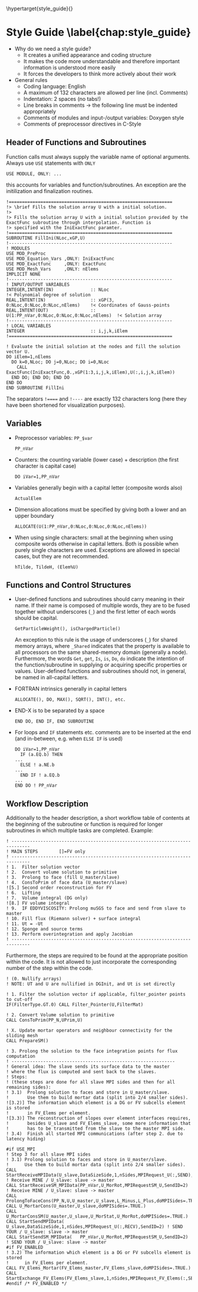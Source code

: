 \hypertarget{style_guide}{}

# Style Guide \label{chap:style_guide}

* Why do we need a style guide?
    * It creates a unified appearance and coding structure
    * It makes the code more understandable and therefore important information is understood more
        easily
    * It forces the developers to think more actively about their work
* General rules
    * Coding language: English
    * A maximum of 132 characters are allowed per line (incl. Comments)
    * Indentation: 2 spaces (no tabs!)
    * Line breaks in comments -> the following line must be indented appropriately
    * Comments of modules and input-/output variables: Doxygen style
    * Comments of preprocessor directives in C-Style

## Header of Functions and Subroutines

Function calls must always supply the variable name of optional arguments. Always use `USE` statements with `ONLY`

    USE MODULE, ONLY: ...
    
this accounts for variables and function/subroutines. An exception are the initilization and finalization routines.

    !==============================================================
    !> \brief Fills the solution array U with a initial solution.
    !>
    !> Fills the solution array U with a initial solution provided by the ExactFunc subroutine through interpolation. Function is
    !> specified with the IniExactFunc paramter.
    !==============================================================
    SUBROUTINE FillIni(NLoc,xGP,U)
    !--------------------------------------------------------------
    ! MODULES
    USE MOD_PreProc
    USE MOD_Equation_Vars ,ONLY: IniExactFunc
    USE MOD_Exactfunc     ,ONLY: ExactFunc
    USE MOD_Mesh_Vars     ,ONLY: nElems
    IMPLICIT NONE
    !--------------------------------------------------------------
    ! INPUT/OUTPUT VARIABLES
    INTEGER,INTENT(IN)              :: NLoc                                      !< Polynomial degree of solution 
    REAL,INTENT(IN)                 :: xGP(3,    0:NLoc,0:NLoc,0:NLoc,nElems)    !< Coordinates of Gauss-points
    REAL,INTENT(OUT)                :: U(1:PP_nVar,0:NLoc,0:NLoc,0:NLoc,nElems)  !< Solution array
    !--------------------------------------------------------------
    ! LOCAL VARIABLES
    INTEGER                         :: i,j,k,iElem
    !==============================================================
    
    ! Evaluate the initial solution at the nodes and fill the solution vector U. 
    DO iElem=1,nElems
      DO k=0,NLoc; DO j=0,NLoc; DO i=0,NLoc
        CALL ExactFunc(IniExactFunc,0.,xGP(1:3,i,j,k,iElem),U(:,i,j,k,iElem))
      END DO; END DO; END DO
    END DO
    END SUBROUTINE FillIni

The separators `!====` and `!----` are exactly 132 characters long (here they have been shortened for visualization purposes).

## Variables

* Preprocessor variables: `PP_$var`
    ```
    PP_nVar
    ```

* Counters: the counting variable (lower case) + description (the first character is capital case)
    ```
    DO iVar=1,PP_nVar
    ```

* Variables generally begin with a capital letter (composite words also)
    ```
    ActualElem
    ```

* Dimension allocations must be specified by giving both a lower and an upper boundary
    ```
    ALLOCATE(U(1:PP_nVar,0:NLoc,0:NLoc,0:NLoc,nElems))
    ```

* When using single characters: small at the beginning when using composite words otherwise in
  capital letters. Both is possible when purely single characters are used. Exceptions are allowed in
  special cases, but they are not recommended.
    ```
    hTilde, TildeH, (Elem%U)
    ```

## Functions and Control Structures
* User-defined functions and subroutines should carry meaning in their name. If their name is
    composed of multiple words, they are to be fused together without underscores (`_`) and the
    first letter of each words should be capital.
    ```
    GetParticleWeight(), isChargedParticle()
    ```
    An exception to this rule is the usage of underscores (`_`) for shared memory arrays, where
    `_Shared` indicates that the property is available to all processors on the same shared-memory
    domain (generally a node).
    Furthermore, the words `Get`, `get`, `Is`, `is`, `Do`, `do` indicate the intention of the
    function/subroutine in supplying or acquiring specific properties or values.
    User-defined functions and subroutines should not, in general, be named in all-capital letters.
* FORTRAN intrinsics generally in capital letters
    ```
    ALLOCATE(), DO, MAX(), SQRT(), INT(), etc.
    ```
* END-X is to be separated by a space
    ```
    END DO, END IF, END SUBROUTINE
    ```
* For loops and `IF` statements etc. comments are to be inserted at the end (and in-between, e.g. when
`ELSE IF` is used)

    ```
    DO iVar=1,PP_nVar
      IF (a.EQ.b) THEN
    ...
      ELSE ! a.NE.b
    ...
      END IF ! a.EQ.b
    ...
    END DO ! PP_nVar
    ```

## Workflow Description
Additionally to the header description, a short workflow table of contents at the beginning of the
subroutine or function  is required for longer subroutines in which multiple tasks are completed.
Example:

    ! -----------------------------------------------------------------------------
    ! MAIN STEPS        []=FV only
    ! -----------------------------------------------------------------------------
    ! 1.  Filter solution vector
    ! 2.  Convert volume solution to primitive
    ! 3.  Prolong to face (fill U_master/slave)
    ! 4.  ConsToPrim of face data (U_master/slave)
    ![5.] Second order reconstruction for FV
    ! 6.  Lifting
    ! 7.  Volume integral (DG only)
    ![8.] FV volume integral
    ! 9.  IF EDDYVISCOSITY: Prolong muSGS to face and send from slave to master
    ! 10. Fill flux (Riemann solver) + surface integral
    ! 11. Ut = -Ut
    ! 12. Sponge and source terms
    ! 13. Perform overintegration and apply Jacobian
    ! -----------------------------------------------------------------------------

Furthermore, the steps are required to be found at the appropriate position within the code. It is
not allowed to just incorporate the corresponding number of the step within the code.

    ! (0. Nullify arrays)
    ! NOTE: UT and U are nullified in DGInit, and Ut is set directly
    
    ! 1. Filter the solution vector if applicable, filter_pointer points to cut-off
    IF(FilterType.GT.0) CALL Filter_Pointer(U,FilterMat)
    
    ! 2. Convert Volume solution to primitive
    CALL ConsToPrim(PP_N,UPrim,U)
    
    ! X. Update mortar operators and neighbour connectivity for the sliding mesh
    CALL PrepareSM()
    
    ! 3. Prolong the solution to the face integration points for flux computation
    ! --------------------------------------------------------------
    ! General idea: The slave sends its surface data to the master
    ! where the flux is computed and sent back to the slaves.
    ! Steps:
    ! (these steps are done for all slave MPI sides and then for all remaining sides):
    ! 3.1)  Prolong solution to faces and store in U_master/slave. 
    !       Use them to build mortar data (split into 2/4 smaller sides).
    ![3.2)] The information which element is a DG or FV subcells element is stored 
    !       in FV_Elems per element.
    ![3.3)] The reconstruction of slopes over element interfaces requires, 
    !       besides U_slave and FV_Elems_slave, some more information that 
    !       has to be transmitted from the slave to the master MPI side.
    ! 3.4)  Finish all started MPI communications (after step 2. due to latency hiding)
    
    #if USE_MPI
    ! Step 3 for all slave MPI sides
    ! 3.1) Prolong solution to faces and store in U_master/slave.
    !      Use them to build mortar data (split into 2/4 smaller sides).
    CALL StartReceiveMPIData(U_slave,DataSizeSide,1,nSides,MPIRequest_U(:,SEND),SendID=2) ! Receive MINE / U_slave: slave -> master
    CALL StartReceiveSM_MPIData(PP_nVar,U_MorRot,MPIRequestSM_U,SendID=2) ! Receive MINE / U_slave: slave -> master
    CALL ProlongToFaceCons(PP_N,U,U_master,U_slave,L_Minus,L_Plus,doMPISides=.TRUE.)
    CALL U_MortarCons(U_master,U_slave,doMPISides=.TRUE.)
    CALL U_MortarConsSM(U_master,U_slave,U_MorStat,U_MorRot,doMPISides=.TRUE.)
    CALL StartSendMPIData(   U_slave,DataSizeSide,1,nSides,MPIRequest_U(:,RECV),SendID=2) ! SEND YOUR / U_slave: slave -> master
    CALL StartSendSM_MPIData(   PP_nVar,U_MorRot,MPIRequestSM_U,SendID=2) ! SEND YOUR / U_slave: slave -> master
    #if FV_ENABLED
    ! 3.2) The information which element is a DG or FV subcells element is stored
    !      in FV_Elems per element.
    CALL FV_Elems_Mortar(FV_Elems_master,FV_Elems_slave,doMPISides=.TRUE.)
    CALL StartExchange_FV_Elems(FV_Elems_slave,1,nSides,MPIRequest_FV_Elems(:,SEND),MPIRequest_FV_Elems(:,RECV),SendID=2)
    #endif /* FV_ENABLED */

